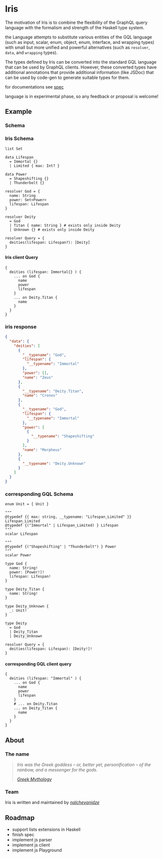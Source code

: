 # Iris

The motivation of Iris is to combine the flexibility of the GraphQL query language with the formalism and strength of the Haskell type system.

the Language attempts to substitute various entities of the GQL language (such as input, scalar, enum, object, enum, interface, and wrapping types) with small but more unified and powerful alternatives (such as `resolver`, `data`, and `wrapping` types).

The types defined by Iris can be converted into the standard GQL language that can be used by GraphQL clients. However, these converted types have additional annotations that provide additional information (like JSDoc) that can be used by code-gen to generate suitable types for them.

for documentations see [spec](https://github.com/nalchevanidze/iris/tree/main/spec/index.md)

language is in experimental phase, so any feedback or proposal is welcome!

## Example

### Schema

### Iris Schema

```gql
list Set

data Lifespan 
  = Immortal {} 
  | Limited { max: Int? }

data Power
  = Shapeshifting {}
  | Thunderbolt {}

resolver God = {
  name: String
  power: Set<Power>
  lifespan: Lifespan
}

resolver Deity
  = God
  | Titan { name: String } # exists only inside Deity
  | Unknown {} # exists only inside Deity

resolver Query = {
  deities(lifespan: Lifespan?): [Deity]
}
```

#### Iris client Query

```gql
{
  deities (lifespan: Immortal{} ) {
    ... on God {
      name
      power
      lifespan
    }
    ... on Deity.Titan {
      name
    }
  }
}
```

### iris response

```json
{
  "data": {
    "deities": [
      {
        "__typename": "God",
        "lifespan": {
          "__typename": "Immortal"
        },
        "power": [],
        "name": "Zeus"
      },
      {
        "__typename": "Deity.Titan",
        "name": "Cronos"
      },
      {
        "__typename": "God",
        "lifespan": {
          "__typename": "Immortal"
        },
        "power": [
          {
            "__typename": "Shapeshifting"
          }
        ],
        "name": "Morpheus"
      },
      {
        "__typename": "Deity.Unknown"
      }
    ]
  }
}
```

### corresponding GQL Schema

```gql
enum Unit = { Unit }

"""
@typedef {{ max: string, __typename: "Lifespan_Limited" }} Lifespan_Limited
@typedef {("Immortal" | Lifespan_Limited) } Lifespan
"""
scalar Lifespan

"""
@typedef {("Shapeshifting" | "Thunderbolt") } Power
""" 
scalar Power

type God {
  name: String!
  power: [Power!]!
  lifespan: Lifespan!
}

type Deity_Titan { 
  name: String!
}

type Deity_Unknown {
  _: Unit!
}

type Deity
  = God
  | Deity_Titan
  | Deity_Unknown

resolver Query = {
  deities(lifespan: Lifespan): [Deity!]!
}
```

#### corresponding GQL client query

```gql
{
  deities (lifespan: "Immortal" ) {
    ... on God {
      name
      power
      lifespan
    }
    # ... on Deity.Titan 
    ... on Deity_Titan {
      name
    }
  }
}
```

## About

### The name

> _Iris was the Greek goddess – or, better yet, personification – of the rainbow, and a messenger for the gods._
>
> _[Greek Mythology](https://www.greekmythology.com/Other_Gods/Iris/iris.html)_

### Team

Iris is written and maintained by [_nalchevanidze_](https://github.com/nalchevanidze)

## Roadmap

- support lists extensions in Haskell
- finish spec
- implement js parser
- implement js client
- implement js Playground
